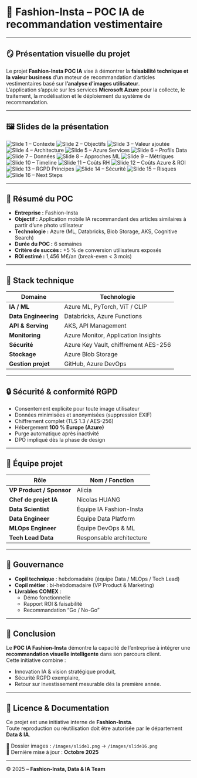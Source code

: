 # 👗 Fashion-Insta – POC IA de recommandation vestimentaire

---

## 🪞 Présentation visuelle du projet

Le projet **Fashion-Insta POC IA** vise à démontrer la **faisabilité technique et la valeur business** d’un moteur de recommandation d’articles vestimentaires basé sur **l’analyse d’images utilisateur**.  
L’application s’appuie sur les services **Microsoft Azure** pour la collecte, le traitement, la modélisation et le déploiement du système de recommandation.

---

## 🖼️ Slides de la présentation

![Slide 1 – Contexte](/images/slide1.png)
![Slide 2 – Objectifs](/images/slide2.png)
![Slide 3 – Valeur ajoutée](/images/slide3.png)
![Slide 4 – Architecture](/images/slide4.png)
![Slide 5 – Azure Services](/images/slide5.png)
![Slide 6 – Profils Data](/images/slide6.png)
![Slide 7 – Données](/images/slide7.png)
![Slide 8 – Approches ML](/images/slide8.png)
![Slide 9 – Métriques](/images/slide9.png)
![Slide 10 – Timeline](/images/slide10.png)
![Slide 11 – Coûts RH](/images/slide11.png)
![Slide 12 – Coûts Azure & ROI](/images/slide12.png)
![Slide 13 – RGPD Principes](/images/slide13.png)
![Slide 14 – Sécurité](/images/slide14.png)
![Slide 15 – Risques](/images/slide15.png)
![Slide 16 – Next Steps](/images/slide16.png)

---

## 🧾 Résumé du POC

- **Entreprise :** Fashion-Insta  
- **Objectif :** Application mobile IA recommandant des articles similaires à partir d’une photo utilisateur  
- **Technologie :** Azure (ML, Databricks, Blob Storage, AKS, Cognitive Search)  
- **Durée du POC :** 6 semaines  
- **Critère de succès :** +5 % de conversion utilisateurs exposés  
- **ROI estimé :** 1,456 M€/an (break-even < 3 mois)

---

## 🧱 Stack technique

| Domaine | Technologie |
|----------|--------------|
| **IA / ML** | Azure ML, PyTorch, ViT / CLIP |
| **Data Engineering** | Databricks, Azure Functions |
| **API & Serving** | AKS, API Management |
| **Monitoring** | Azure Monitor, Application Insights |
| **Sécurité** | Azure Key Vault, chiffrement AES-256 |
| **Stockage** | Azure Blob Storage |
| **Gestion projet** | GitHub, Azure DevOps |

---

## 🔒 Sécurité & conformité RGPD

- Consentement explicite pour toute image utilisateur  
- Données minimisées et anonymisées (suppression EXIF)  
- Chiffrement complet (TLS 1.3 / AES-256)  
- Hébergement **100 % Europe (Azure)**  
- Purge automatique après inactivité  
- DPO impliqué dès la phase de design  

---

## 👥 Équipe projet

| Rôle | Nom / Fonction |
|------|----------------|
| **VP Product / Sponsor** | Alicia |
| **Chef de projet IA** | Nicolas HUANG |
| **Data Scientist** | Équipe IA Fashion-Insta |
| **Data Engineer** | Équipe Data Platform |
| **MLOps Engineer** | Équipe DevOps & ML |
| **Tech Lead Data** | Responsable architecture |

---

## 🧭 Gouvernance

- **Copil technique** : hebdomadaire (équipe Data / MLOps / Tech Lead)  
- **Copil métier** : bi-hebdomadaire (VP Product & Marketing)  
- **Livrables COMEX** :  
  - Démo fonctionnelle  
  - Rapport ROI & faisabilité  
  - Recommandation “Go / No-Go”  

---

## 🏁 Conclusion

Le **POC IA Fashion-Insta** démontre la capacité de l’entreprise à intégrer une **recommandation visuelle intelligente** dans son parcours client.  
Cette initiative combine :
- Innovation IA & vision stratégique produit,  
- Sécurité RGPD exemplaire,  
- Retour sur investissement mesurable dès la première année.  

---

## 🧾 Licence & Documentation

Ce projet est une initiative interne de **Fashion-Insta**.  
Toute reproduction ou réutilisation doit être autorisée par le département **Data & IA**.  

📂 Dossier images : `/images/slide1.png` → `/images/slide16.png`  
📅 Dernière mise à jour : **Octobre 2025**  

---

© 2025 – **Fashion-Insta, Data & IA Team**

